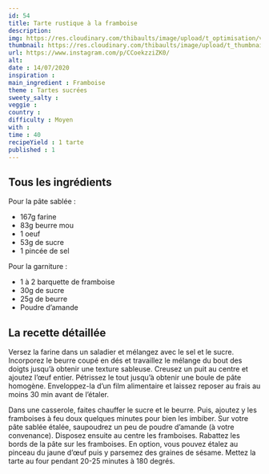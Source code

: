 ```yaml
---
id: 54
title: Tarte rustique à la framboise
description: 
img: https://res.cloudinary.com/thibaults/image/upload/t_optimisation/v1600460952/Recipes/20200714_tarte_framboise.jpg
thumbnail: https://res.cloudinary.com/thibaults/image/upload/t_thumbnail_josie/v1600460952/Recipes/20200714_tarte_framboise.jpg
url: https://www.instagram.com/p/CCoekzziZK0/
alt: 
date : 14/07/2020
inspiration :
main_ingredient : Framboise
theme : Tartes sucrées
sweety_salty : 
veggie : 
country :
difficulty : Moyen
with : 
time : 40
recipeYield : 1 tarte
published : 1
---
```


## Tous les ingrédients
Pour la pâte sablée :
 - 167g farine
 - 83g beurre mou
 - 1 oeuf
 - 53g de sucre
 - 1 pincée de sel

Pour la garniture :
 - 1 à 2 barquette de framboise
 - 30g de sucre
 - 25g de beurre
 - Poudre d’amande

## La recette détaillée
Versez la farine dans un saladier et mélangez avec le sel et le sucre. Incorporez le beurre coupé en dés et travaillez le mélange du bout des doigts jusqu’à obtenir une texture sableuse. Creusez un puit au centre et ajoutez l’œuf entier. Pétrissez le tout jusqu’à obtenir une boule de pâte homogène. Enveloppez-la d’un film alimentaire et laissez reposer au frais au moins 30 min avant de l’étaler.

Dans une casserole, faites chauffer le sucre et le beurre. Puis, ajoutez y les framboises à feu doux quelques minutes pour bien les imbiber. Sur votre pâte sablée étalée, saupoudrez un peu de poudre d’amande (à votre convenance). Disposez ensuite au centre les framboises. Rabattez les bords de la pâte sur les framboises. En option, vous pouvez étalez au pinceau du jaune d’œuf puis y parsemez des graines de sésame. Mettez la tarte au four pendant 20-25 minutes à 180 degrés.